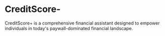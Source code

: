 # CreditScore-
CreditScore+ is a comprehensive financial assistant designed to empower individuals in today's paywall-dominated financial landscape. 
